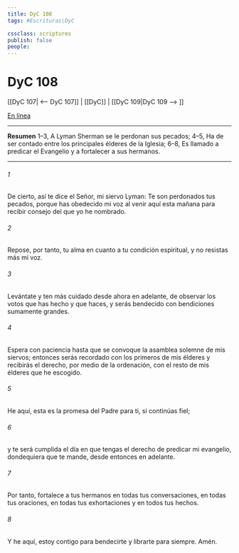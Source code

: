```yaml
---
title: DyC 108
tags: #Escrituras\DyC

cssclass: scriptures
publish: false
people:
---
```


# DyC 108
[[DyC 107| <-- DyC 107]] | [[DyC]] | [[DyC 109|DyC 109 --> ]]

[En línea](https://churchofjesuschrist.org/study/scriptures/dc-testament/dc/108?lang=spa)

---
__Resumen__
1–3, A Lyman Sherman se le perdonan sus pecados; 4–5, Ha de ser contado entre los principales élderes de la Iglesia; 6–8, Es llamado a predicar el Evangelio y a fortalecer a sus hermanos.

---
###### 1 
De cierto, así te dice el Señor, mi siervo Lyman: Te son perdonados tus pecados, porque has obedecido mi voz al venir aquí esta mañana para recibir consejo del que yo he nombrado.

###### 2 
Repose, por tanto, tu alma en cuanto a tu condición espiritual, y no resistas más mi voz.

###### 3 
Levántate y ten más cuidado desde ahora en adelante, de observar los votos que has hecho y que haces, y serás bendecido con bendiciones sumamente grandes.

###### 4 
Espera con paciencia hasta que se convoque la asamblea solemne de mis siervos; entonces serás recordado con los primeros de mis élderes y recibirás el derecho, por medio de la ordenación, con el resto de mis élderes que he escogido.

###### 5 
He aquí, esta es la promesa del Padre para ti, si continúas fiel;

###### 6 
y te será cumplida el día en que tengas el derecho de predicar mi evangelio, dondequiera que te mande, desde entonces en adelante.

###### 7 
Por tanto, fortalece a tus hermanos en todas tus conversaciones, en todas tus oraciones, en todas tus exhortaciones y en todos tus hechos.

###### 8 
Y he aquí, estoy contigo para bendecirte y librarte para siempre. Amén.

